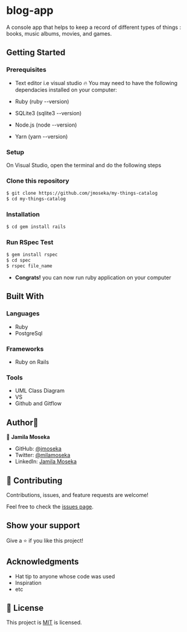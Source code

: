 # blog-app

A console app that helps to keep a record of different types of things : books, music albums, movies, and games.

## Getting Started

### Prerequisites

- Text editor i.e visual studio 🔥
You may need to have the following dependacies installed on your computer:

 - Ruby (ruby --version)
 - SQLite3 (sqlite3 --version)
 - Node.js (node --version)
 - Yarn (yarn --version) 

### Setup
On Visual Studio, open the terminal and do the following steps

### Clone this repository

```bash
$ git clone https://github.com/jmoseka/my-things-catalog
$ cd my-things-catalog
```

### Installation
```bash
$ cd gem install rails
```

### Run RSpec Test

```bash
$ gem install rspec
$ cd spec
$ rspec file_name
```

- **Congrats!** you can now run ruby application on your computer


## Built With
### Languages
- Ruby
- PostgreSql

### Frameworks
- Ruby on Rails

### Tools
- UML Class Diagram
- VS
- Github and Gitflow

## Author👤 

👤 **Jamila Moseka**

- GitHub: [@jmoseka](https://github.com/jmoseka)
- Twitter: [@milamoseka](https://twitter.com/milamoseka)
- LinkedIn: [Jamila Moseka](https://linkedin.com/in/jamila-moseka)


## 🤝 Contributing

Contributions, issues, and feature requests are welcome!

Feel free to check the [issues page](../../issues/).

## Show your support

Give a ⭐️ if you like this project!

## Acknowledgments

- Hat tip to anyone whose code was used
- Inspiration
- etc

## 📝 License

This project is [MIT](https://github.com/jmoseka/my-things-catalog/blob/dev/LICENSE) is licensed.


<!-- This README would normally document whatever steps are necessary to get the
application up and running.

Things you may want to cover:

* Ruby version

* System dependencies

* Configuration

* Database creation

* Database initialization

* How to run the test suite

* Services (job queues, cache servers, search engines, etc.)

* Deployment instructions

* ... -->
